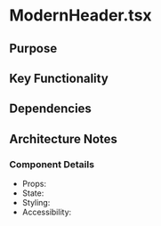 # ModernHeader.tsx

## Purpose

## Key Functionality

## Dependencies

## Architecture Notes

### Component Details
- Props: 
- State: 
- Styling: 
- Accessibility: 
